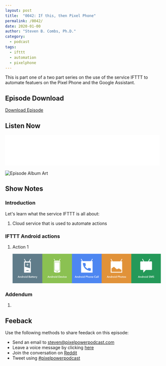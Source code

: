 ```yaml
---
layout: post
title:  "0042: If this, then Pixel Phone"
permalink: /0042/
date: 2020-01-00
author: "Steven B. Combs, Ph.D."
category:
  - podcast
tags:
  - ifttt
  - automation
  - pixelphone
---
```


This is part one of a two part series on the use of the service IFTTT to automate featuers on the Pixel Phone and the Google Assistant.

## Episode Download

[Download Episode](link)

## Listen Now

<p><iframe src="link" height="98px" width="500px" frameborder="0" scrolling="no"></iframe></p>

![Episode Album Art](/images/album-art/2020/00XX.png)

## Show Notes

### Introduction
Let's learn what the service IFTTT is all about:

1. Cloud service that is used to automate actions

### IFTTT Android actions

1. Action 1

    ![IFTTT Android actions](/images/posts/2020-01-26-0042/ifttt-android-services.png)

### Addendum

1.

## Feeback

Use the following methods to share feedack on this episode:

* Send an email to <steven@pixelpowerpodcast.com>
* Leave a voice message by clicking [here](https://anchor.fm/pixelpowerpodcast/message)
* Join the conversation on [Reddit](https://www.reddit.com/r/pixelpowerpodcast/)
* Tweet using [#pixelpowerpodcast](https://twitter.com/search?q=%23pixelpowerpodcast&src=typed_query)
